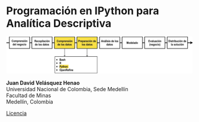 # Programación en IPython para Analítica Descriptiva

![readme-Python-ETL](readme-Python-ETL.jpg)


**Juan David Velásquez Henao**    
Universidad Nacional de Colombia, Sede Medellín  
Facultad de Minas  
Medellín, Colombia  

[Licencia](https://github.com/jdvelasq/IPython-for-descriptive-analytics/blob/master/LICENSE)
